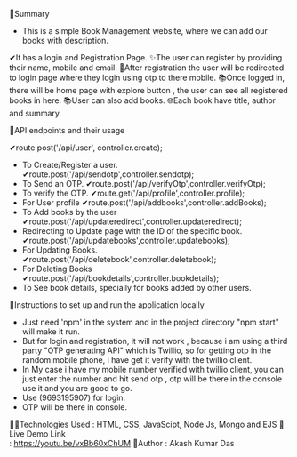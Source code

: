 🔅Summary
- This is a simple Book Management website, where we can add our books with description.

✔It has a login and Registration Page.
✨The user can register by providing their name, mobile and email.
🔑After registration the user will be redirected to login page where they login using otp to there mobile.
📚Once logged in, there will be  home page with explore button , the user can see all registered books in here.
📚User can also add  books.
🌐Each book have title, author and summary.


🔅API endpoints and their usage

✔route.post('/api/user', controller.create);
 - To Create/Register a user.
✔route.post('/api/sendotp',controller.sendotp);
 - To Send an OTP.
✔route.post('/api/verifyOtp',controller.verifyOtp);
 - To verify the OTP.
✔route.get('/api/profile',controller.profile);
 - For User profile
✔route.post('/api/addbooks',controller.addBooks);
 - To Add books by the user
✔route.post('/api/updateredirect',controller.updateredirect);
 - Redirecting to Update page with the ID of the specific book.
✔route.post('/api/updatebooks',controller.updatebooks);
 - For Updating Books.
✔route.post('/api/deletebook',controller.deletebook);
 - For Deleting Books
✔route.post('/api/bookdetails',controller.bookdetails); 
 - To See book details, specially for books added by other users.  

🔅Instructions to set up and run the application locally
  
  - Just need 'npm' in the system and in the project directory "npm start" will make it run.
  - But for login and registration, it will not work , because i am using a third party "OTP generating API" which is Twillio, so for getting otp in the random mobile phone, i have get it verify with the twillio client.
  - In My case i have my mobile number verified with twillio client, you can just enter the number and hit send otp , otp will be there in the console use it and you are good to go.
  - Use (9693195907) for login.
  - OTP will be there in console.

  

🐱‍🏍Technologies Used
: HTML, CSS, JavaScipt, Node Js, Mongo and EJS
🌟Live Demo Link  
: https://youtu.be/vxBb60xChUM
👤Author
: Akash Kumar Das

